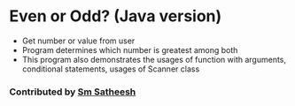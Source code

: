 # Even or Odd? (Java version)
* Get number or value from user <br/>
* Program determines which number is greatest among both <br />
* This program also demonstrates the usages of function with arguments, conditional statements, usages of Scanner class <br />

### Contributed by [Sm Satheesh](https://github.com/smsatheesh)
